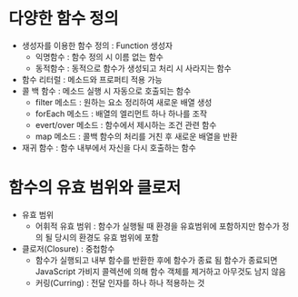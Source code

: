 # 다양한 함수 정의

- 생성자를 이용한 함수 정의 : Function 생성자
  - 익명함수 : 함수 정의 시 이름 없는 함수
  - 동적함수 : 동적으로 함수가 생성되고 처리 시 사라지는 함수
- 함수 리터럴 : 메소드와 프로퍼티 적용 가능
- 콜 백 함수 : 메소드 실행 시 자동으로 호출되는 함수
  - filter 메소드 : 원하는 요소 정리하여 새로운 배열 생성
  - forEach 메소드 : 배열의 엘리먼트 하나 하나를 조작
  - evert/over 메소드 : 함수에서 제시하는 조건 관련 함수
  - map 메소드 : 콜백 함수의 처리를 거친 후 새로운 배열을 반환
- 재귀 함수 : 함수 내부에서 자신을 다시 호출하는 함수



# 함수의 유효 범위와 클로저

- 유효 범위
  - 어휘적 유효 범위 : 함수가 실행될 때 환경을 유효범위에 포함하지만 함수가 정의 될 당시의 환경도 유효 범위에 포함
- 클로저(Closure) : 중첩함수
  - 함수가 실행되고 내부 함수를 반환한 후에 함수가 종료 됨
    함수가 종료되면 JavaScript 가비지 콜렉션에 의해 함수 객체를 제거하고 아무것도 남지 않음
  - 커링(Curring) : 전달 인자를 하나 하나 적용하는 것